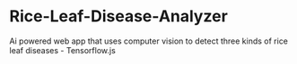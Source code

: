 # Rice-Leaf-Disease-Analyzer
Ai powered web app that uses computer vision to detect three kinds of rice leaf diseases - Tensorflow.js
